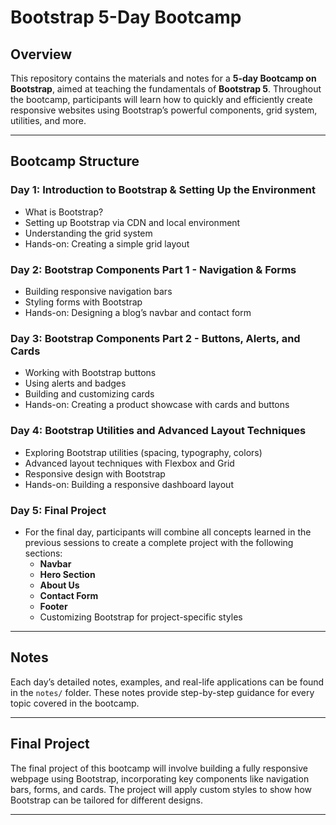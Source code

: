 # Bootstrap 5-Day Bootcamp

## Overview

This repository contains the materials and notes for a **5-day Bootcamp on Bootstrap**, aimed at teaching the fundamentals of **Bootstrap 5**. Throughout the bootcamp, participants will learn how to quickly and efficiently create responsive websites using Bootstrap’s powerful components, grid system, utilities, and more.

---

## Bootcamp Structure

### **Day 1: Introduction to Bootstrap & Setting Up the Environment**
- What is Bootstrap?
- Setting up Bootstrap via CDN and local environment
- Understanding the grid system
- Hands-on: Creating a simple grid layout

### **Day 2: Bootstrap Components Part 1 - Navigation & Forms**
- Building responsive navigation bars
- Styling forms with Bootstrap
- Hands-on: Designing a blog’s navbar and contact form

### **Day 3: Bootstrap Components Part 2 - Buttons, Alerts, and Cards**
- Working with Bootstrap buttons
- Using alerts and badges
- Building and customizing cards
- Hands-on: Creating a product showcase with cards and buttons

### **Day 4: Bootstrap Utilities and Advanced Layout Techniques**
- Exploring Bootstrap utilities (spacing, typography, colors)
- Advanced layout techniques with Flexbox and Grid
- Responsive design with Bootstrap
- Hands-on: Building a responsive dashboard layout

### **Day 5: Final Project**
- For the final day, participants will combine all concepts learned in the previous sessions to create a complete project with the following sections:
  - **Navbar**
  - **Hero Section**
  - **About Us**
  - **Contact Form**
  - **Footer**
  - Customizing Bootstrap for project-specific styles

---

## Notes

Each day’s detailed notes, examples, and real-life applications can be found in the `notes/` folder. These notes provide step-by-step guidance for every topic covered in the bootcamp.

---

## Final Project

The final project of this bootcamp will involve building a fully responsive webpage using Bootstrap, incorporating key components like navigation bars, forms, and cards. The project will apply custom styles to show how Bootstrap can be tailored for different designs.

---

